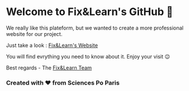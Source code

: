 # Welcome to Fix&Learn's GitHub 🙂

We really like this plateform, but we wanted to create a more professional website for our project. 

Just take a look : [Fix&Learn's Website](https://fixandlearn.wixsite.com/fixandlearn) 

You will find evrything you need to know about it. Enjoy your visit 😉 

Best regards - The [Fix&Learn Team](https://thegreattransition.github.io/group28-9mMyhwrsoz/about) 

### Created with ❤️ from Sciences Po Paris
